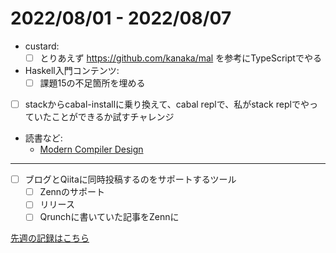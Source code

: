 # 2022/08/01 - 2022/08/07

- custard:
    - [ ] とりあえず <https://github.com/kanaka/mal> を参考にTypeScriptでやる
- Haskell入門コンテンツ:
    - [ ] 課題15の不足箇所を埋める
- [ ] stackからcabal-installに乗り換えて、cabal replで、私がstack replでやっていたことができるか試すチャレンジ
- 読書など:
    - [Modern Compiler Design](https://www.springer.com/jp/book/9781461446989)

------

- [ ] ブログとQiitaに同時投稿するのをサポートするツール
    - [ ] Zennのサポート
    - [ ] リリース
    - [ ] Qrunchに書いていた記事をZennに

[先週の記録はこちら](https://github.com/igrep/daily-commits/blob/bcfbe0857f7d36cd5ea96e89a51138908d831754/yesterday.md)
